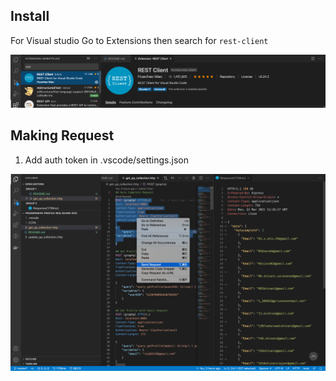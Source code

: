 ## Install
For Visual studio Go to Extensions then search for `rest-client`

![Installation](https://github.com/cbdr/progressive-profile-req-share/blob/master/images/install.png)


## Making Request
 1. Add auth token in .vscode/settings.json

![Making Request](https://github.com/cbdr/progressive-profile-req-share/blob/master/images/makereq.png)
